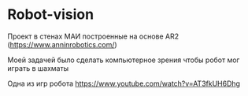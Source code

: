 # Robot-vision


Проект в стенах МАИ построенные на основе AR2 (https://www.anninrobotics.com/)

Моей задачей было сделать компьютерное зрения чтобы робот мог играть в шахматы

Одна из игр робота
https://www.youtube.com/watch?v=AT3fkUH6Dhg
